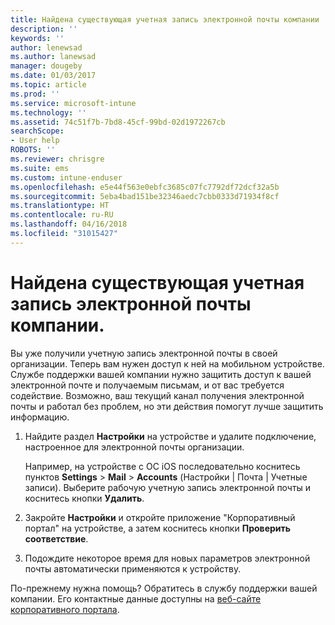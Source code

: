 ```yaml
---
title: Найдена существующая учетная запись электронной почты компании | Microsoft Docs
description: ''
keywords: ''
author: lenewsad
ms.author: lanewsad
manager: dougeby
ms.date: 01/03/2017
ms.topic: article
ms.prod: ''
ms.service: microsoft-intune
ms.technology: ''
ms.assetid: 74c51f7b-7bd8-45cf-99bd-02d1972267cb
searchScope:
- User help
ROBOTS: ''
ms.reviewer: chrisgre
ms.suite: ems
ms.custom: intune-enduser
ms.openlocfilehash: e5e44f563e0ebfc3685c07fc7792df72dcf32a5b
ms.sourcegitcommit: 5eba4bad151be32346aedc7cbb0333d71934f8cf
ms.translationtype: HT
ms.contentlocale: ru-RU
ms.lasthandoff: 04/16/2018
ms.locfileid: "31015427"
---
```

# <a name="an-existing-company-email-account-was-found"></a>Найдена существующая учетная запись электронной почты компании.

Вы уже получили учетную запись электронной почты в своей организации. Теперь вам нужен доступ к ней на мобильном устройстве. Службе поддержки вашей компании нужно защитить доступ к вашей электронной почте и получаемым письмам, и от вас требуется содействие. Возможно, ваш текущий канал получения электронной почты и работал без проблем, но эти действия помогут лучше защитить информацию.

1.  Найдите раздел **Настройки** на устройстве и удалите подключение, настроенное для электронной почты организации.

    Например, на устройстве с ОС iOS последовательно коснитесь пунктов **Settings** > **Mail** > **Accounts** (Настройки | Почта | Учетные записи). Выберите рабочую учетную запись электронной почты и коснитесь кнопки **Удалить**.

2.  Закройте **Настройки** и откройте приложение "Корпоративный портал" на устройстве, а затем коснитесь кнопки **Проверить соответствие**.

3.  Подождите некоторое время для новых параметров электронной почты автоматически применяются к устройству.

По-прежнему нужна помощь? Обратитесь в службу поддержки вашей компании. Его контактные данные доступны на [веб-сайте корпоративного портала](https://portal.manage.microsoft.com#HelpDeskDialog).
